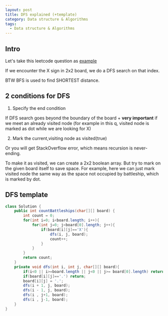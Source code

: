 ```yaml
---
layout: post
title: DFS explained (+template)
category: Data structure & Algorithms
tags:
  - Data structure & Algorithms
---
```

## Intro
Let's take this leetcode question as [example](https://leetcode.com/problems/battleships-in-a-board/description/)

If we encounter the X sign in 2x2 board, we do a DFS search
on that index.

BTW BFS is used to find SHORTEST distance.


## 2 conditions for DFS
1) Specify the end condition 

If DFS search goes beyond the boundary of the board +
**very important** if we meet an already visited node (for
example in this q, visited node is marked as dot while we
are looking for X)

2) Mark the current,visiting node as visited(true)

Or you will get StackOverflow error, which means recursion is never-
ending.

To make it as visited, we can create a 2x2 boolean array.
But try to mark on the given board itself to save space. For
example, here we can just mark visited node the same way as
the space not occupied by battleship, which is marked by dot.

## DFS template
```java
class Solution {
    public int countBattleships(char[][] board) {
        int count = 0;
        for(int i=0; i<board.length; i++){
            for(int j=0; j<board[0].length; j++){
                if(board[i][j]=='X'){
                    dfs(i, j, board);
                    count++;
                }
            }
        }
        return count;
    }
    private void dfs(int i, int j, char[][] board){
        if(i<0 || i>=board.length || j<0 || j>= board[0].length) return;
        if(board[i][j]=='.') return;
        board[i][j] = '.';
        dfs(i + 1, j, board);
        dfs(i - 1, j, board);
        dfs(i , j+1, board);
        dfs(i , j-1, board);
    }
}
```
